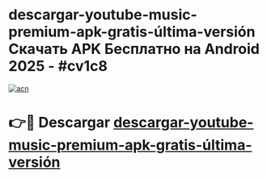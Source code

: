 # descargar-youtube-music-premium-apk-gratis-última-versión Скачать APK Бесплатно на Android 2025 - #cv1c8

[![acn](https://github.com/user-attachments/assets/0f9c940e-d8b0-45ae-aac7-cd30a18b3e1c)](https://apps.freeplayer.one?title=descargar-youtube-music-premium-apk-gratis-última-versión&ref=9RF)

# 👉🔴 Descargar [descargar-youtube-music-premium-apk-gratis-última-versión](https://apps.freeplayer.one?title=descargar-youtube-music-premium-apk-gratis-última-versión&ref=9RF)